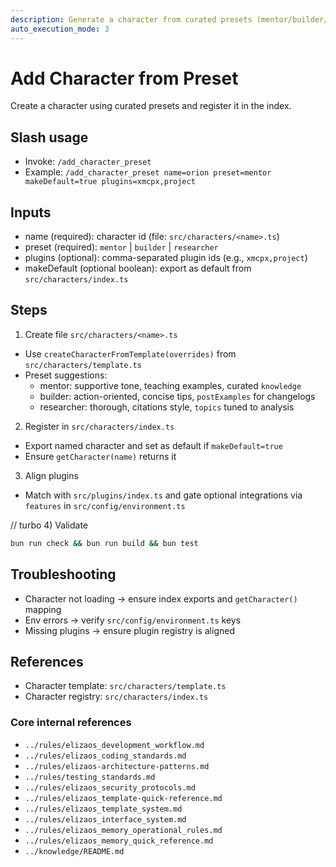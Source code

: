 ```yaml
---
description: Generate a character from curated presets (mentor/builder/researcher)
auto_execution_mode: 3
---
```


# Add Character from Preset

Create a character using curated presets and register it in the index.

## Slash usage

- Invoke: `/add_character_preset`
- Example: `/add_character_preset name=orion preset=mentor makeDefault=true plugins=xmcpx,project`

## Inputs

- name (required): character id (file: `src/characters/<name>.ts`)
- preset (required): `mentor` | `builder` | `researcher`
- plugins (optional): comma-separated plugin ids (e.g., `xmcpx,project`)
- makeDefault (optional boolean): export as default from `src/characters/index.ts`

## Steps

1. Create file `src/characters/<name>.ts`

- Use `createCharacterFromTemplate(overrides)` from `src/characters/template.ts`
- Preset suggestions:
  - mentor: supportive tone, teaching examples, curated `knowledge`
  - builder: action-oriented, concise tips, `postExamples` for changelogs
  - researcher: thorough, citations style, `topics` tuned to analysis

2. Register in `src/characters/index.ts`

- Export named character and set as default if `makeDefault=true`
- Ensure `getCharacter(name)` returns it

3. Align plugins

- Match with `src/plugins/index.ts` and gate optional integrations via `features` in `src/config/environment.ts`

// turbo 4) Validate

```bash
bun run check && bun run build && bun test
```

## Troubleshooting

- Character not loading → ensure index exports and `getCharacter()` mapping
- Env errors → verify `src/config/environment.ts` keys
- Missing plugins → ensure plugin registry is aligned

## References

- Character template: `src/characters/template.ts`
- Character registry: `src/characters/index.ts`

### Core internal references

- `../rules/elizaos_development_workflow.md`
- `../rules/elizaos_coding_standards.md`
- `../rules/elizaos-architecture-patterns.md`
- `../rules/testing_standards.md`
- `../rules/elizaos_security_protocols.md`
- `../rules/elizaos_template-quick-reference.md`
- `../rules/elizaos_template_system.md`
- `../rules/elizaos_interface_system.md`
- `../rules/elizaos_memory_operational_rules.md`
- `../rules/elizaos_memory_quick_reference.md`
- `../knowledge/README.md`
